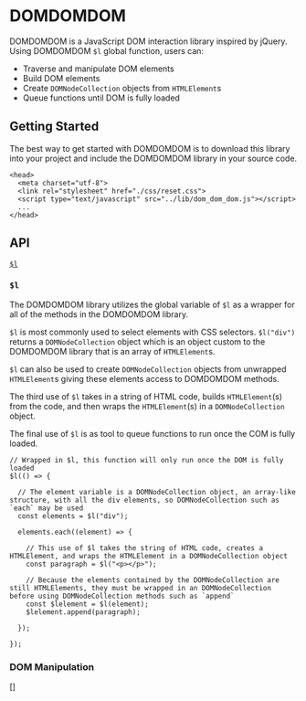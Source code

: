 # DOMDOMDOM

DOMDOMDOM is a JavaScript DOM interaction library inspired by jQuery.  Using DOMDOMDOM `$l` global function, users can:
  * Traverse and manipulate DOM elements
  * Build DOM elements
  * Create `DOMNodeCollection` objects from `HTMLElement`s
  * Queue functions until DOM is fully loaded

## Getting Started

The best way to get started with DOMDOMDOM is to download this library into your project and include the DOMDOMDOM library in your source code.

```
<head>
  <meta charset="utf-8">
  <link rel="stylesheet" href="./css/reset.css">
  <script type="text/javascript" src="../lib/dom_dom_dom.js"></script>
  ...
</head>

```

## API

[`$l`](#`$l`)

### `$l`

The DOMDOMDOM library utilizes the global variable of `$l` as a wrapper for all of the methods in the DOMDOMDOM library.  

`$l` is most commonly used to select elements with CSS selectors.  `$l("div")` returns a `DOMNodeCollection` object which is an object custom to the DOMDOMDOM library that is an array of `HTMLElement`s.  

`$l` can also be used to create `DOMNodeCollection` objects from unwrapped `HTMLElement`s giving these elements access to DOMDOMDOM methods.  

The third use of `$l` takes in a string of HTML code, builds `HTMLElement`(s) from the code, and then wraps the `HTMLElement`(s) in a `DOMNodeCollection` object.

The final use of `$l` is as tool to queue functions to run once the COM is fully loaded.

```
// Wrapped in $l, this function will only run once the DOM is fully loaded
$l(() => {

  // The element variable is a DOMNodeCollection object, an array-like structure, with all the div elements, so DOMNodeCollection such as `each` may be used
  const elements = $l("div");

  elements.each((element) => {

    // This use of $l takes the string of HTML code, creates a HTMLElement, and wraps the HTMLElement in a DOMNodeCollection object
    const paragraph = $l("<p></p>");

    // Because the elements contained by the DOMNodeCollection are still HTMLElements, they must be wrapped in an DOMNodeCollection before using DOMNodeCollection methods such as `append`
    const $lelement = $l(element);
    $lelement.append(paragraph);

  });

});
```

### DOM Manipulation

[]

####
